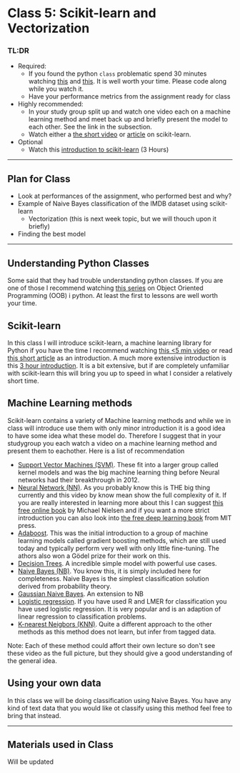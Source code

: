 # Class 5: Scikit-learn and Vectorization


### TL:DR
 - Required:
   - If you found the python `class` problematic spend 30 minutes watching [this](https://www.youtube.com/watch?v=ZDa-Z5JzLYM) and [this](https://www.youtube.com/watch?v=BJ-VvGyQxho). It is well worth your time. Please code along while you watch it.
   - Have your performance metrics from the assignment ready for class
 - Highly recommended:
   - In your study group split up and watch one video each on a machine learning method and meet back up and briefly present the model to each other. See the link in the subsection.
   - Watch either a [the short video](https://www.youtube.com/watch?v=rvVkVsG49u) or [article](https://stackabuse.com/overview-of-classification-methods-in-python-with-scikit-learn/) on scikit-learn.
 - Optional
   - Watch this [introduction to scikit-learn](https://www.youtube.com/watch?v=pqNCD_5r0IU&t=8s) (3 Hours)



---

## Plan for Class
- Look at performances of the assignment, who performed best and why? 
- Example of Naive Bayes classification of the IMDB dataset using scikit-learn
  - Vectorization (this is next week topic, but we will thouch upon it briefly)
- Finding the best model

---

## Understanding Python Classes
Some said that they had trouble understanding python classes. If you are one of those I recommend watching [this series](https://www.youtube.com/watch?v=ZDa-Z5JzLYM&list=PL-osiE80TeTsqhIuOqKhwlXsIBIdSeYtc) on Object Oriented Programming (OOB) i python. At least the first to lessons are well worth your time.

## Scikit-learn
In this class I will introduce scikit-learn, a machine learning library for Python if you have the time I recommend watching [this <5 min video](https://www.youtube.com/watch?v=rvVkVsG49uU) or read [this short article](https://stackabuse.com/overview-of-classification-methods-in-python-with-scikit-learn/) as an introduction. A much more extensive introduction is this [3 hour introduction](https://www.youtube.com/watch?v=pqNCD_5r0IU&t=8s). It is a bit extensive, but if are completely unfamiliar with scikit-learn this will bring you up to speed in what I consider a relatively short time. 

## Machine Learning methods
Scikit-learn contains a variety of Machine learning methods and while we in class will introduce use them with only minor introduction it is a good idea to have some idea what these model do. Therefore I suggest that in your studygroup you each watch a video on a machine learning method and present them to eachother. Here is a list of recommendation

* [Support Vector Machines (SVM)](https://www.youtube.com/watch?v=efR1C6CvhmE). These fit into a larger group called kernel models and was the big machine learning thing before Neural networks had their breakthrough in 2012.
* [Neural Network (NN)](https://www.youtube.com/watch?v=CqOfi41LfDw). As you probably know this is THE big thing currently and this video by know mean show the full complexity of it. If you are really interested in learning more about this I can suggest [this free online book](http://neuralnetworksanddeeplearning.com) by Michael Nielsen and if you want a more strict introduction you can also look into [the free deep learning book](https://www.deeplearningbook.org) from MIT press.
* [Adaboost](https://www.youtube.com/watch?v=LsK-xG1cLYA). This was the initial introduction to a group of machine learning models called gradient boosting methods, which are still used today and typically perform very well with only little fine-tuning. The athors also won a Gödel prize for their work on this.
* [Decision Trees](https://www.youtube.com/watch?v=7VeUPuFGJHk). A incredible simple model with powerful use cases.
* [Naive Bayes (NB)](https://www.youtube.com/watch?v=O2L2Uv9pdDA). You know this, it is simply included here for completeness. Naive Bayes is the simplest classification solution derived from probability theory.
* [Gaussian Naive Bayes](https://www.youtube.com/watch?v=H3EjCKtlVog). An extension to NB
* [Logistic regression](https://www.youtube.com/watch?v=yIYKR4sgzI8). If you have used R and LMER for classification you have used logistic regression. It is very popular and is an adaption of linear regression to classification problems.
* [K-nearest Neigbors (KNN)](https://www.youtube.com/watch?v=HVXime0nQeI). Quite a different approach to the other methods as this method does not learn, but infer from tagged data. 

Note: Each of these method could affort their own lecture so don't see these video as the full picture, but they should give a good understanding of the general idea.

## Using your own data
In this class we will be doing classification using Naive Bayes. You have any kind of text data that you would like ot classify using this method feel free to bring that instead.

---

## Materials used in Class
Will be updated

<!--
* imdb help
* scikit-learn intro (using diff classifiers, setting hyperparameters)
* Hyperparameter search
* making BOW-using scikit-learn
-->